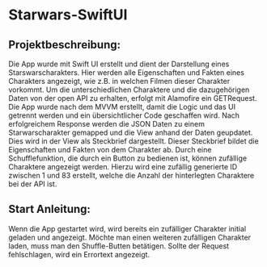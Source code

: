 # Starwars-SwiftUI
## Projektbeschreibung:
Die App wurde mit Swift UI erstellt und dient der Darstellung eines Starswarscharakters. 
Hier werden alle Eigenschaften und Fakten eines Charakters angezeigt, wie z.B. in welchen Filmen dieser Charakter vorkommt. 
Um die unterschiedlichen Charaktere und die dazugehörigen Daten von der open API zu erhalten, erfolgt mit Alamofire ein GETRequest. 
Die App wurde nach dem MVVM erstellt, damit die Logic und das UI getrennt werden und ein übersichtlicher Code geschaffen wird.
Nach erfolgreichem Response werden die JSON Daten  zu einem Starwarscharakter gemapped und die View anhand der Daten geupdatet. 
Dies wird in der View als Steckbrief dargestellt. Dieser Steckbrief bildet die Eigenschaften und Fakten von dem Charakter ab. 
Durch eine Schufflefunktion, die durch ein Button zu bedienen ist, können zufällige Charaktere angezeigt werden. 
Hierzu wird eine zufällig generierte ID zwischen 1 und 83 erstellt, welche die Anzahl der hinterlegten Charaktere bei der API ist. 


## Start Anleitung:
Wenn die App gestartet wird, wird bereits ein zufälliger Charakter initial geladen und angezeigt. 
Möchte man einen weiteren zufälligen Charakter laden, muss man den Shuffle-Butten betätigen. Sollte der Request fehlschlagen, wird ein Errortext angezeigt. 

